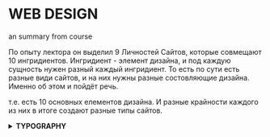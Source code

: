 # WEB DESIGN
an summary from course

По опыту лектора он выделил 9 Личностей Сайтов, которые совмещают 10 ингридиентов. Ингридиент - элемент дизайна, и под каждую сущность нужен разный каждый ингридиент. 
То есть по сути есть разные види сайтов, и на них нужны разные состовляющие дизайна. Именно об этом и пойдёт речь.

т.е. есть 10 основных елементов дизайна. И разные крайности каждого из них в итоге создают разные типы сайтов.

<details><summary><strong> TYPOGRAPHY </strong></summary>

# Текст

Or in other words, typography is all about making texts beautiful and easy to read.

Два концепта текстов:

<img src="https://i.ibb.co/JtRb6jK/image.png" alt="image" border="0">


you will notice that the text in the first image gives the interface a completely different look and feel like a completely different feeling and a different vibe in a way.

Правила: 

## <strong>По выбору шрифта</strong>

01. Используйте только хорошие и популярные шрифты и не рискуйте с экзотичными
02. Можно использовать только один шрифт на странице! Если вы хотите больше, ограничьтесь двумя шрифтами.
03. Выберите правильный шрифт в соответствии с характером вашего веб-сайта:
  
� Выберите правильную индивидуальность для своего веб-сайта (подробнее об этом позже)
  
� Выберите между шрифтом с засечками и шрифтом без засечек
  
� Поэкспериментируйте со всеми «хорошими» шрифтами (и другими шрифтами из Google Fonts!), чтобы увидеть
  
какие из них лучше всего соответствуют сообщению вашего веб-сайта (это придет с опытом)
  
� Вы можете продолжать пробовать разные шрифты при разработке и создании страницы.
  
## <strong>По размеру и толщине</strong>
  
04. При выборе размера шрифта ограничивайте выбор! Использовать Инструмент «“type scale» или другой предопределенный диапазон
 
<img src="https://i.ibb.co/v4HmWhD/image.png" alt="image" border="0" width=40%>
  
   
05. Используйте размер шрифта от 16 до 32 пикселей для «обычного» текста.
06. Для длинного текста (например, сообщения в блоге) попробуйте размер 20 пикселей или даже больше.
07. Для заголовков вы можете сделать их очень большими (50px+) и полужирными (600+), в зависимости от
на личность
08. Для любого текста не используйте weight шрифта менее 400 (обычный)
 
<img src="https://i.ibb.co/CW1D6J5/image.png" alt="image" border="0" width=40%>

  ## <strong>CREATE A GOOD READING EXPERIENCE</strong>
  
09. Используйте менее 75 символов в строке
<img src="https://i.ibb.co/jf0LsyK/image.png" alt="image" border="0" width=60%>
  
10. Для текста обычного размера используйте высоту строки от 1,5 до 2. Для большого текста используйте высоту ниже 1,5.
<img src="https://i.ibb.co/3N87kt3/image.png" alt="image" border="0">
  
11. Уменьшите межбуквенный интервал в заголовках, если это выглядит неестественно (это придет из опыта)
  
  <img src="https://i.ibb.co/D7yjKQ6/image.png" alt="image" border="0" width=30%>
  
12. Поэкспериментируйте со всеми заглавными буквами для коротких заголовков. Сделайте их маленькими и жирными и увеличьте расстояние между буквами.
13. Обычно не выравнивайте текст по ширине
14. Не центрируйте длинные текстовые блоки. Маленькие блоки хороши
  
</details>
